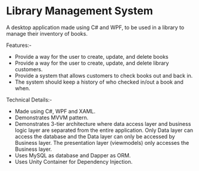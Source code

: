 # Library Management System

A desktop application made using C# and WPF, to be used in a library to manage their inventory of books. 


Features:-
- Provide a way for the user to create, update, and delete books
- Provide a way for the user to create, update, and delete library customers.
- Provide a system that allows customers to check books out and back in.
- The system should keep a history of who checked in/out a book and when.

Technical Details:-
- Made using C#, WPF and XAML.
- Demonstrates MVVM pattern.
- Demonstrates 3-tier architecture where data access layer and business logic layer are separated from the entire application. 
  Only Data layer can access the database and the Data layer can only be accessed by Business layer. 
  The presentation layer (viewmodels) only accesses the Business layer.
- Uses MySQL as database and Dapper as ORM.
- Uses Unity Container for Dependency Injection.

